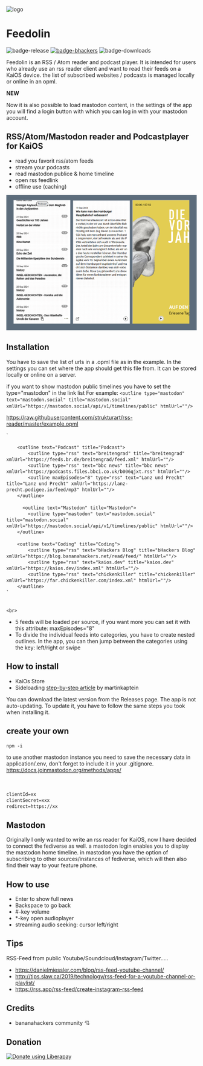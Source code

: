![logo](/application/assets/icons/icon-112-112.png)

# Feedolin

![badge-release](https://img.shields.io/github/v/release/strukturart/feedolin?include_prereleases&style=plastic)
[![badge-bhackers](https://img.shields.io/badge/bHackers-bHackerStore-orange)](https://store.bananahackers.net/#feedolin)
![badge-downloads](https://img.shields.io/github/downloads/strukturart/feedolin/total)

Feedolin is an RSS / Atom reader and podcast player. It is intended for users who already use an rss reader client and want to read their feeds on a KaiOS device. the list of subscribed websites / podcasts is managed locally or online in an opml.

**NEW**

Now it is also possible to load mastodon content, in the settings of the app you will find a login button with which you can log in with your mastodon account.

## RSS/Atom/Mastodon reader and Podcastplayer for KaiOS

- read you favorit rss/atom feeds
- stream your podcasts
- read mastodon publice & home timeline
- open rss feedlink
- offline use (caching)

![feedolin_mockup](/image/mockup.png)

## Installation

You have to save the list of urls in a .opml file as in the example.
In the settings you can set where the app should get this file from.
It can be stored locally or online on a server.

if you want to show mastodon public timelines you have to set the type="mastodon" in the link list
For example:
`<outline type="mastodon" text="mastodon.social" title="mastodon.social" xmlUrl="https://mastodon.social/api/v1/timelines/public" htmlUrl=""/>`

https://raw.githubusercontent.com/strukturart/rss-reader/master/example.opml
<br>

`
<outline text="Youtube" title="youtube">
<outline type="rss" text="Verbrechen" title="Verbrechen" xmlUrl="https://www.youtube.com/feeds/videos.xml?channel_id=UCjMzlcG7THh8QEsP5pWFr2w" htmlUrl=""/>
<outline type="rss" text="Bookstream" title="Bookstream" xmlUrl="https://www.youtube.com/feeds/videos.xml?channel_id=UC07W8bIiwY-EXZ9wpPQZLPw" htmlUrl=""/>
</outline>

        <outline text="Podcast" title="Podcast">
            <outline type="rss" text="breitengrad" title="breitengrad" xmlUrl="https://feeds.br.de/breitengrad/feed.xml" htmlUrl=""/>
            <outline type="rss" text="bbc news" title="bbc news" xmlUrl="https://podcasts.files.bbci.co.uk/b006qjxt.rss" htmlUrl=""/>
            <outline maxEpisodes="8" type="rss" text="Lanz und Precht" title="Lanz und Precht" xmlUrl="https://lanz-precht.podigee.io/feed/mp3" htmlUrl=""/>
        </outline>

          <outline text="Mastodon" title="Mastodon">
            <outline type="mastodon" text="mastodon.social" title="mastodon.social" xmlUrl="https://mastodon.social/api/v1/timelines/public" htmlUrl=""/>
        </outline>

        <outline text="Coding" title="Coding">
            <outline type="rss" text="bHackers Blog" title="bHackers Blog" xmlUrl="https://blog.bananahackers.net/read/feed/" htmlUrl=""/>
            <outline type="rss" text="kaios.dev" title="kaios.dev" xmlUrl="https://kaios.dev/index.xml" htmlUrl=""/>
            <outline type="rss" text="chickenkiller" title="chickenkiller" xmlUrl="https://far.chickenkiller.com/index.xml" htmlUrl=""/>
        </outline>
    `


    <br>

- 5 feeds will be loaded per source, if you want more you can set it with this attribute: maxEpisodes="8"
- To divide the individual feeds into categories, you have to create nested outlines. In the app, you can then jump between the categories using the key: left/right or swipe

## How to install

- KaiOs Store
- Sideloading <a href="https://www.martinkaptein.com/blog/sideloading-and-deploying-apps-to-kai-os/">step-by-step article</a> by martinkaptein

You can download the latest version from the Releases page.
The app is not auto-updating. To update it, you have to follow the same steps you took when installing it.

## create your own

`npm -i`

to use another mastodon instance you need to save the necessary data in application/.env, don't forget to include it in your .gitignore.
https://docs.joinmastodon.org/methods/apps/<br><br>

```

clientId=xx
clientSecret=xxx
redirect=https://xx

```

## Mastodon

Originally I only wanted to write an rss reader for KaiOS, now I have decided to connect the fediverse as well. a mastodon login enables you to display the mastodon home timeline. in mastodon you have the option of subscribing to other sources/instances of fediverse, which will then also find their way to your feature phone.

## How to use

- Enter to show full news
- Backspace to go back
- #-key volume
- \*-key open audioplayer
- streaming audio seeking: cursor left/right

## Tips

RSS-Feed from public Youtube/Soundcloud/Instagram/Twitter.....

- https://danielmiessler.com/blog/rss-feed-youtube-channel/
- http://tips.slaw.ca/2019/technology/rss-feed-for-a-youtube-channel-or-playlist/
- https://rss.app/rss-feed/create-instagram-rss-feed

## Credits

- bananahackers community 💘

## Donation

<a href="https://liberapay.com/perry_______/donate"><img alt="Donate using Liberapay" src="https://liberapay.com/assets/widgets/donate.svg"></a>
